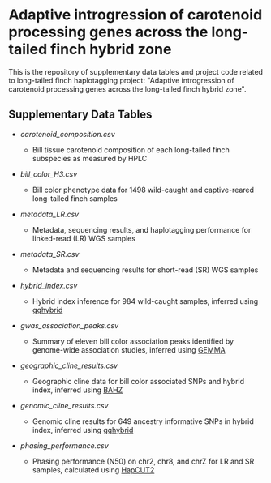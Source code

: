 # Adaptive introgression of carotenoid processing genes across the long-tailed finch hybrid zone

This is the repository of supplementary data tables and project code related to long-tailed finch haplotagging project: "Adaptive introgression of carotenoid processing genes across the long-tailed finch hybrid zone".

## Supplementary Data Tables

- *carotenoid_composition.csv*
  - Bill tissue carotenoid composition of each long-tailed finch subspecies as measured by HPLC
    
- *bill_color_H3.csv*
  - Bill color phenotype data for 1498 wild-caught and captive-reared long-tailed finch samples
    
- *metadata_LR.csv*
  - Metadata, sequencing results, and haplotagging performance for linked-read (LR) WGS samples
    
- *metadata_SR.csv*
  - Metadata and sequencing results for short-read (SR) WGS samples
    
- *hybrid_index.csv*
  - Hybrid index inference for 984 wild-caught samples, inferred using [gghybrid](https://github.com/ribailey/gghybrid)
    
- *gwas_association_peaks.csv*
  - Summary of eleven bill color association peaks identified by genome-wide association studies, inferred using [GEMMA](https://github.com/genetics-statistics/GEMMA)
    
- *geographic_cline_results.csv*
  - Geographic cline data for bill color associated SNPs and hybrid index, inferred using [BAHZ](https://github.com/tjthurman/BAHZ)
    
- *genomic_cline_results.csv*
  - Genomic cline results for 649 ancestry informative SNPs in hybrid index, inferred using [gghybrid](https://github.com/ribailey/gghybrid)
    
- *phasing_performance.csv*
  - Phasing performance (N50) on chr2, chr8, and chrZ for LR and SR samples, calculated using [HapCUT2](https://github.com/vibansal/HapCUT2)
    
